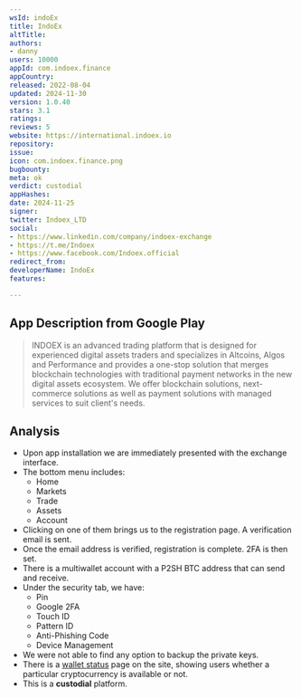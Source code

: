 ```yaml
---
wsId: indoEx
title: IndoEx
altTitle: 
authors:
- danny
users: 10000
appId: com.indoex.finance
appCountry: 
released: 2022-08-04
updated: 2024-11-30
version: 1.0.40
stars: 3.1
ratings: 
reviews: 5
website: https://international.indoex.io
repository: 
issue: 
icon: com.indoex.finance.png
bugbounty: 
meta: ok
verdict: custodial
appHashes: 
date: 2024-11-25
signer: 
twitter: Indoex_LTD
social:
- https://www.linkedin.com/company/indoex-exchange
- https://t.me/Indoex
- https://www.facebook.com/Indoex.official
redirect_from: 
developerName: IndoEx
features: 

---
```


## App Description from Google Play

> INDOEX is an advanced trading platform that is designed for experienced digital assets traders and specializes in Altcoins, Algos and Performance and provides a one-stop solution that merges blockchain technologies with traditional payment networks in the new digital assets ecosystem. We offer blockchain solutions, next-commerce solutions as well as payment solutions with managed services to suit client's needs.

## Analysis

- Upon app installation we are immediately presented with the exchange interface.
- The bottom menu includes:
  - Home
  - Markets
  - Trade
  - Assets
  - Account
- Clicking on one of them brings us to the registration page. A verification email is sent.
- Once the email address is verified, registration is complete. 2FA is then set.
- There is a multiwallet account with a P2SH BTC address that can send and receive.
- Under the security tab, we have:
  - Pin
  - Google 2FA
  - Touch ID
  - Pattern ID
  - Anti-Phishing Code
  - Device Management
- We were not able to find any option to backup the private keys.
- There is a [wallet status](https://www.indoex.io/walletstatusdetails) page on the site, showing users whether a particular cryptocurrency is available or not.
- This is a **custodial** platform.
